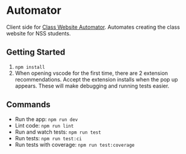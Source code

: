 # Automator
Client side for [Class Website Automator](https://github.com/hannahhall/website-automator). Automates creating the class website for NSS students.

## Getting Started
1. `npm install`
2. When opening vscode for the first time, there are 2 extension recommendations. Accept the extension installs when the pop up appears. These will make debugging and running tests easier.

## Commands

* Run the app: `npm run dev`
* Lint code: `npm run lint`
* Run and watch tests: `npm run test`
* Run tests: `npm run test:ci`
* Run tests with coverage: `npm run test:coverage`
